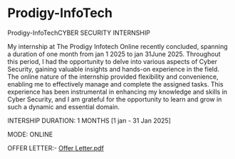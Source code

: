 # Prodigy-InfoTech
Prodigy-InfoTechCYBER SECURITY INTERNSHIP

My internship at The Prodigy Infotech Online recently concluded, spanning a duration of one month from jan 1 2025 to jan 31June 2025. Throughout this period, I had the opportunity to delve into various aspects of Cyber Security, gaining valuable insights and hands-on experience in the field. The online nature of the internship provided flexibility and convenience, enabling me to effectively manage and complete the assigned tasks. This experience has been instrumental in enhancing my knowledge and skills in Cyber Security, and I am grateful for the opportunity to learn and grow in such a dynamic and essential domain.

INTERSHIP DURATION: 1 MONTHS [1 jan - 31 Jan 2025]

MODE: ONLINE

OFFER LETTER:-
[Offer Letter.pdf](https://github.com/user-attachments/files/18309132/Offer.Letter.pdf)
